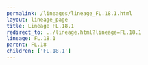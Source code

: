 ```yaml
---
permalink: /lineages/lineage_FL.18.1.html
layout: lineage_page
title: Lineage FL.18.1
redirect_to: ../lineage.html?lineage=FL.18.1
lineage: FL.18.1
parent: FL.18
children: ['FL.18.1']
---
```

